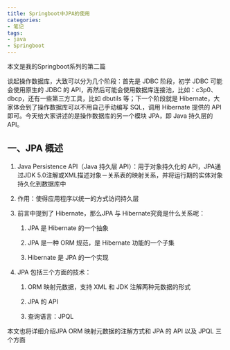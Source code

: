 ```yaml
---
title: Springboot中JPA的使用
categories:
- 笔记
tags:
- java
- Springboot
---
```


本文是我的Springboot系列的第二篇

谈起操作数据库，大致可以分为几个阶段：首先是 JDBC 阶段，初学 JDBC 可能会使用原生的 JDBC 的 API，再然后可能会使用数据库连接池，比如：c3p0、dbcp，还有一些第三方工具，比如 dbutils 等；下一个阶段就是 Hibernate，大家体会到了操作数据库可以不用自己手动编写 SQL，调用 Hibernate 提供的 API 即可。今天给大家讲述的是操作数据库的另一个模块 JPA，即 Java 持久层的 API。

## 一、JPA 概述
1. Java Persistence API（Java 持久层 API）：用于对象持久化的 API，JPA通过JDK 5.0注解或XML描述对象－关系表的映射关系，并将运行期的实体对象持久化到数据库中
2. 作用：使得应用程序以统一的方式访问持久层
3. 前言中提到了 Hibernate，那么JPA 与 Hibernate究竟是什么关系呢：

    1. JPA 是 Hibernate 的一个抽象

    2. JPA 是一种 ORM 规范，是 Hibernate 功能的一个子集 

    3. Hibernate 是 JPA 的一个实现

4. JPA 包括三个方面的技术：

    1. ORM 映射元数据，支持 XML 和 JDK 注解两种元数据的形式

    2. JPA 的 API

    3. 查询语言：JPQL

本文也将详细介绍JPA ORM 映射元数据的注解方式和 JPA 的 API 以及 JPQL 三个方面